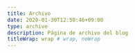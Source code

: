 ```yaml
---
title: Archivo
date: 2020-01-30T12:50:46+09:00
type: archive
description: Página de archivo del blog
titleWrap: wrap # wrap, noWrap
---
```

